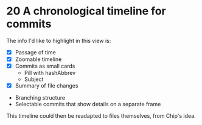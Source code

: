 # 20 A chronological timeline for commits

The info I'd like to highlight in this view is:

- [x] Passage of time
- [x] Zoomable timeline
- [x] Commits as small cards
  - Pill with hashAbbrev
  - Subject
- [x] Summary of file changes
- Branching structure
- Selectable commits that show details on a separate frame

This timeline could then be readapted to files themselves, from Chip's idea.
